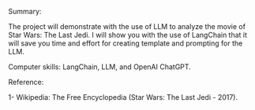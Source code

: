 Summary:

The project will demonstrate with the use of LLM to analyze the movie of Star Wars: The Last Jedi.  I will show you with the use of LangChain that it will save you time and effort for creating template and prompting for the LLM.

Computer skills: LangChain, LLM, and OpenAI ChatGPT.

Reference:

1-	Wikipedia: The Free Encyclopedia (Star Wars: The Last Jedi - 2017).
